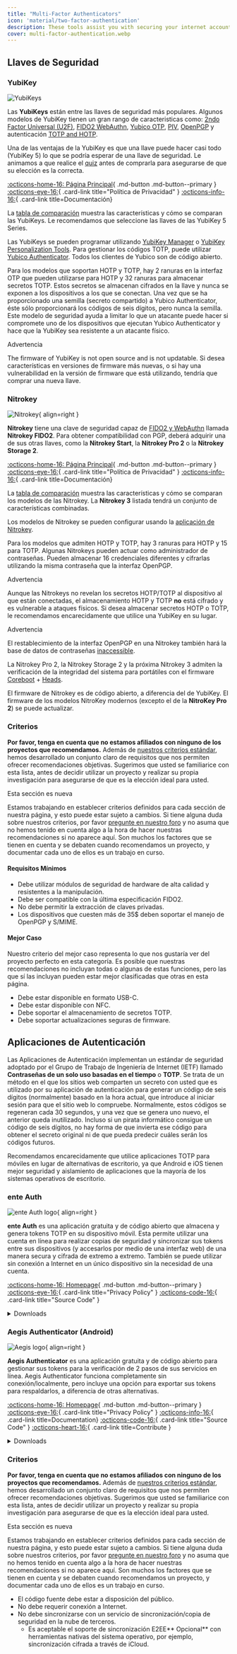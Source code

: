 ```yaml
---
title: "Multi-Factor Authenticators"
icon: 'material/two-factor-authentication'
description: These tools assist you with securing your internet accounts with Multi-Factor Authentication without sending your secrets to a third-party.
cover: multi-factor-authentication.webp
---
```


## Llaves de Seguridad

### YubiKey

<div class="admonition recommendation" markdown>

![YubiKeys](assets/img/multi-factor-authentication/yubikey.png)

Las **YubiKeys** están entre las llaves de seguridad más populares. Algunos modelos de YubiKey tienen un gran rango de caracteristicas como: [2ndo Factor Universal (U2F)](https://en.wikipedia.org/wiki/Universal_2nd_Factor), [FIDO2 WebAuthn](https://es.wikipedia.org/wiki/WebAuthn), [Yubico OTP](https://developers.yubico.com/OTP/), [PIV](https://en.wikipedia.org/wiki/FIPS_201), [OpenPGP](https://developers.yubico.com/PGP/) y autenticación [TOTP and HOTP](https://developers.yubico.com/OATH/).

Una de las ventajas de la YubiKey es que una llave puede hacer casi todo (YubiKey 5) lo que se podría esperar de una llave de seguridad. Le animamos a que realice el [quiz](https://www.yubico.com/quiz/) antes de comprarla para asegurarse de que su elección es la correcta.

[:octicons-home-16: Página Principal](https://www.yubico.com){ .md-button .md-button--primary }
[:octicons-eye-16:](https://www.yubico.com/support/terms-conditions/privacy-notice){ .card-link title="Política de Privacidad" }
[:octicons-info-16:](https://docs.yubico.com/){ .card-link title=Documentación}

</details>

</div>

La [tabla de comparación](https://www.yubico.com/store/compare/) muestra las características y cómo se comparan las YubiKeys. Le recomendamos que seleccione las llaves de las YubiKey 5 Series.

Las YubiKeys se pueden programar utilizando [YubiKey Manager](https://www.yubico.com/support/download/yubikey-manager/) o [YubiKey Personalization Tools](https://www.yubico.com/support/download/yubikey-personalization-tools/). Para gestionar los códigos TOTP, puede utilizar [Yubico Authenticator](https://www.yubico.com/products/yubico-authenticator/). Todos los clientes de Yubico son de código abierto.

Para los modelos que soportan HOTP y TOTP, hay 2 ranuras en la interfaz OTP que pueden utilizarse para HOTP y 32 ranuras para almacenar secretos TOTP. Estos secretos se almacenan cifrados en la llave y nunca se exponen a los dispositivos a los que se conectan. Una vez que se ha proporcionado una semilla (secreto compartido) a Yubico Authenticator, éste sólo proporcionará los códigos de seis dígitos, pero nunca la semilla. Este modelo de seguridad ayuda a limitar lo que un atacante puede hacer si compromete uno de los dispositivos que ejecutan Yubico Authenticator y hace que la YubiKey sea resistente a un atacante físico.

<div class="admonition warning" markdown>
<p class="admonition-title">Advertencia</p>

The firmware of YubiKey is not open source and is not updatable. Si desea características en versiones de firmware más nuevas, o si hay una vulnerabilidad en la versión de firmware que está utilizando, tendría que comprar una nueva llave.

</div>

### Nitrokey

<div class="admonition recommendation" markdown>

![Nitrokey](assets/img/multi-factor-authentication/nitrokey.jpg){ align=right }

**Nitrokey** tiene una clave de seguridad capaz de [FIDO2 y WebAuthn](basics/multi-factor-authentication.md#fido-fast-identity-online) llamada **Nitrokey FIDO2**. Para obtener compatibilidad con PGP, deberá adquirir una de sus otras llaves, como la **Nitrokey Start**, la **Nitrokey Pro 2** o la **Nitrokey Storage 2**.

[:octicons-home-16: Página Principal](https://www.nitrokey.com){ .md-button .md-button--primary }
[:octicons-eye-16:](https://www.nitrokey.com/data-privacy-policy){ .card-link title="Política de Privacidad" }
[:octicons-info-16:](https://docs.nitrokey.com/){ .card-link title=Documentación}

</details>

</div>

La [tabla de comparación](https://www.nitrokey.com/#comparison) muestra las características y cómo se comparan los modelos de las Nitrokey. La **Nitrokey 3** listada tendrá un conjunto de características combinadas.

Los modelos de Nitrokey se pueden configurar usando la [aplicación de Nitrokey](https://www.nitrokey.com/download).

Para los modelos que admiten HOTP y TOTP, hay 3 ranuras para HOTP y 15 para TOTP. Algunas Nitrokeys pueden actuar como administrador de contraseñas. Pueden almacenar 16 credenciales diferentes y cifrarlas utilizando la misma contraseña que la interfaz OpenPGP.

<div class="admonition warning" markdown>
<p class="admonition-title">Advertencia</p>

Aunque las Nitrokeys no revelan los secretos HOTP/TOTP al dispositivo al que están conectadas, el almacenamiento HOTP y TOTP **no** está cifrado y es vulnerable a ataques físicos. Si desea almacenar secretos HOTP o TOTP, le recomendamos encarecidamente que utilice una YubiKey en su lugar.

</div>

<div class="admonition warning" markdown>
<p class="admonition-title">Advertencia</p>

El restablecimiento de la interfaz OpenPGP en una Nitrokey también hará la base de datos de contraseñas [inaccessible](https://docs.nitrokey.com/pro/linux/factory-reset).

</div>

La Nitrokey Pro 2, la Nitrokey Storage 2 y la próxima Nitrokey 3 admiten la verificación de la integridad del sistema para portátiles con el firmware [Coreboot](https://www.coreboot.org/) + [Heads](https://osresearch.net/).

El firmware de Nitrokey es de código abierto, a diferencia del de YubiKey. El firmware de los modelos NitroKey modernos (excepto el de la **NitroKey Pro 2**) se puede actualizar.

### Criterios

**Por favor, tenga en cuenta que no estamos afiliados con ninguno de los proyectos que recomendamos.** Además de [nuestros criterios estándar](about/criteria.md), hemos desarrollado un conjunto claro de requisitos que nos permiten ofrecer recomendaciones objetivas. Sugerimos que usted se familiarice con esta lista, antes de decidir utilizar un proyecto y realizar su propia investigación para asegurarse de que es la elección ideal para usted.

<div class="admonition example" markdown>
<p class="admonition-title">Esta sección es nueva</p>

Estamos trabajando en establecer criterios definidos para cada sección de nuestra página, y esto puede estar sujeto a cambios. Si tiene alguna duda sobre nuestros criterios, por favor [pregunte en nuestro foro](https://discuss.privacyguides.net/latest) y no asuma que no hemos tenido en cuenta algo a la hora de hacer nuestras recomendaciones si no aparece aquí. Son muchos los factores que se tienen en cuenta y se debaten cuando recomendamos un proyecto, y documentar cada uno de ellos es un trabajo en curso.

</div>

#### Requisitos Mínimos

- Debe utilizar módulos de seguridad de hardware de alta calidad y resistentes a la manipulación.
- Debe ser compatible con la última especificación FIDO2.
- No debe permitir la extracción de claves privadas.
- Los dispositivos que cuesten más de 35$ deben soportar el manejo de OpenPGP y S/MIME.

#### Mejor Caso

Nuestro criterio del mejor caso representa lo que nos gustaría ver del proyecto perfecto en esta categoría. Es posible que nuestras recomendaciones no incluyan todas o algunas de estas funciones, pero las que sí las incluyan pueden estar mejor clasificadas que otras en esta página.

- Debe estar disponible en formato USB-C.
- Debe estar disponible con NFC.
- Debe soportar el almacenamiento de secretos TOTP.
- Debe soportar actualizaciones seguras de firmware.

## Aplicaciones de Autenticación

Las Aplicaciones de Autenticación implementan un estándar de seguridad adoptado por el Grupo de Trabajo de Ingeniería de Internet (IETF) llamado **Contraseñas de un solo uso basadas en el tiempo** o **TOTP**. Se trata de un método en el que los sitios web comparten un secreto con usted que es utilizado por su aplicación de autenticación para generar un código de seis dígitos (normalmente) basado en la hora actual, que introduce al iniciar sesión para que el sitio web lo compruebe. Normalmente, estos códigos se regeneran cada 30 segundos, y una vez que se genera uno nuevo, el anterior queda inutilizado. Incluso si un pirata informático consigue un código de seis dígitos, no hay forma de que invierta ese código para obtener el secreto original ni de que pueda predecir cuáles serán los códigos futuros.

Recomendamos encarecidamente que utilice aplicaciones TOTP para móviles en lugar de alternativas de escritorio, ya que Android e iOS tienen mejor seguridad y aislamiento de aplicaciones que la mayoría de los sistemas operativos de escritorio.

### ente Auth

<div class="admonition recommendation" markdown>

![ente Auth logo](assets/img/multi-factor-authentication/ente-auth.png){ align=right }

**ente Auth** es una aplicación gratuita y de código abierto que almacena y genera tokens TOTP en su dispositivo móvil. Esta permite utilizar una cuenta en línea para realizar copias de seguridad y sincronizar sus tokens entre sus dispositivos (y accesarlos por medio de una interfaz web) de una manera secura y cifrada de extremo a extremo. También se puede utilizar sin conexión a Internet en un único dispositivo sin la necesidad de una cuenta.

[:octicons-home-16: Homepage](https://ente.io/auth){ .md-button .md-button--primary }
[:octicons-eye-16:](https://ente.io/privacy){ .card-link title="Privacy Policy" }
[:octicons-code-16:](https://github.com/ente-io/auth){ .card-link title="Source Code" }

<details class="downloads" markdown>
<summary>Downloads</summary>

- [:simple-googleplay: Google Play](https://play.google.com/store/apps/details?id=io.ente.auth)
- [:simple-appstore: App Store](https://apps.apple.com/us/app/ente-authenticator/id6444121398)
- [:simple-github: GitHub](https://github.com/ente-io/auth/releases)
- [:octicons-globe-16: Web](https://auth.ente.io)

</details>

</div>

### Aegis Authenticator (Android)

<div class="admonition recommendation" markdown>

![Aegis logo](assets/img/multi-factor-authentication/aegis.png){ align=right }

**Aegis Authenticator** es una aplicación gratuita y de código abierto para gestionar sus tokens para la verificación de 2 pasos de sus servicios en línea. Aegis Authenticator funciona completamente sin conexión/localmente, pero incluye una opción para exportar sus tokens para respaldarlos, a diferencia de otras alternativas.

[:octicons-home-16: Homepage](https://getaegis.app){ .md-button .md-button--primary }
[:octicons-eye-16:](https://getaegis.app/aegis/privacy.html){ .card-link title="Privacy Policy" }
[:octicons-info-16:](https://github.com/beemdevelopment/Aegis/wiki){ .card-link title=Documentation}
[:octicons-code-16:](https://github.com/beemdevelopment/Aegis){ .card-link title="Source Code" }
[:octicons-heart-16:](https://www.buymeacoffee.com/beemdevelopment){ .card-link title=Contribute }

<details class="downloads" markdown>
<summary>Downloads</summary>

- [:simple-googleplay: Google Play](https://play.google.com/store/apps/details?id=com.beemdevelopment.aegis)
- [:simple-github: GitHub](https://github.com/beemdevelopment/Aegis/releases)

</details>

</div>

### Criterios

**Por favor, tenga en cuenta que no estamos afiliados con ninguno de los proyectos que recomendamos.** Además de [nuestros criterios estándar](about/criteria.md), hemos desarrollado un conjunto claro de requisitos que nos permiten ofrecer recomendaciones objetivas. Sugerimos que usted se familiarice con esta lista, antes de decidir utilizar un proyecto y realizar su propia investigación para asegurarse de que es la elección ideal para usted.

<div class="admonition example" markdown>
<p class="admonition-title">Esta sección es nueva</p>

Estamos trabajando en establecer criterios definidos para cada sección de nuestra página, y esto puede estar sujeto a cambios. Si tiene alguna duda sobre nuestros criterios, por favor [pregunte en nuestro foro](https://discuss.privacyguides.net/latest) y no asuma que no hemos tenido en cuenta algo a la hora de hacer nuestras recomendaciones si no aparece aquí. Son muchos los factores que se tienen en cuenta y se debaten cuando recomendamos un proyecto, y documentar cada uno de ellos es un trabajo en curso.

</div>

- El código fuente debe estar a disposición del público.
- No debe requerir conexión a Internet.
- No debe sincronizarse con un servicio de sincronización/copia de seguridad en la nube de terceros.
    - Es aceptable el soporte de sincronización E2EE** Opcional** con herramientas nativas del sistema operativo, por ejemplo, sincronización cifrada a través de iCloud.
